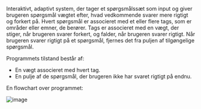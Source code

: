 Interaktivt, adaptivt system, der tager et spørgsmålssæt som input og giver brugeren spørgsmål vægtet efter, hvad vedkommende svarer mere rigtigt og forkert på. Hvert spørgsmål er associeret med et eller flere tags, som er områder eller emner, de berører. Tags er associeret med en vægt, der stiger, når brugeren svarer forkert, og falder, når brugeren svarer rigtigt. Når brugeren svarer rigtigt på et spørgsmål, fjernes det fra puljen af tilgøngelige spørgsmål.

Programmets tilstand består af:
* En vægt associeret med hvert tag.
* En pulje af de spørgsmål, der brugeren ikke har svaret rigtigt på endnu.

En flowchart over programmet:

![image](https://github.com/user-attachments/assets/93e67599-463b-4a5f-9ccf-78179feef042)
